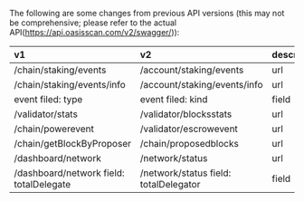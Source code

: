 The following are some changes from previous API versions (this may not be comprehensive; please refer to the actual API(<https://api.oasisscan.com/v2/swagger/>)):

| v1                                      | v2                                    | description |
| :-------------------------------------- | :------------------------------------ | :---------- |
| /chain/staking/events                   | /account/staking/events               | url         |
| /chain/staking/events/info              | /account/staking/events/info          | url         |
| event filed: type                       | event filed: kind                     | field       |
| /validator/stats                        | /validator/blocksstats                | url         |
| /chain/powerevent                       | /validator/escrowevent                | url         |
| /chain/getBlockByProposer               | /chain/proposedblocks                 | url         |
| /dashboard/network                      | /network/status                       | url         |
| /dashboard/network field: totalDelegate | /network/status field: totalDelegator | field       |

